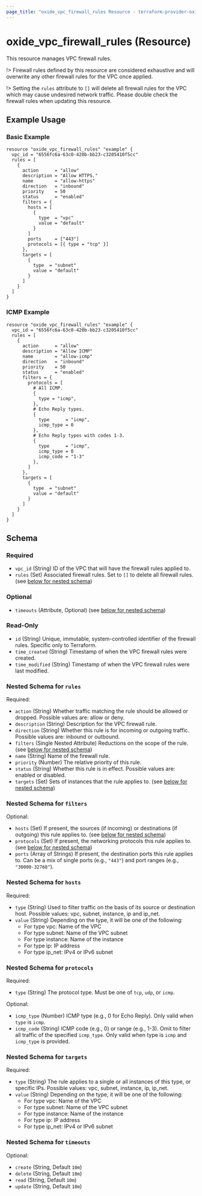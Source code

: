 ```yaml
---
page_title: "oxide_vpc_firewall_rules Resource - terraform-provider-oxide"
---
```


# oxide_vpc_firewall_rules (Resource)

This resource manages VPC firewall rules.

!> Firewall rules defined by this resource are considered exhaustive and will
overwrite any other firewall rules for the VPC once applied.

!> Setting the `rules` attribute to `[]` will delete all firewall rules for the
VPC which may cause undesired network traffic. Please double check the firewall
rules when updating this resource.

## Example Usage

### Basic Example

```hcl
resource "oxide_vpc_firewall_rules" "example" {
  vpc_id = "6556fc6a-63c0-420b-bb23-c3205410f5cc"
  rules = [
    {
      action      = "allow"
      description = "Allow HTTPS."
      name        = "allow-https"
      direction   = "inbound"
      priority    = 50
      status      = "enabled"
      filters = {
        hosts = [
          {
            type  = "vpc"
            value = "default"
          }
        ]
        ports     = ["443"]
        protocols = [{ type = "tcp" }]
      },
      targets = [
        {
          type  = "subnet"
          value = "default"
        }
      ]
    }
  ]
}
```

### ICMP Example

```hcl
resource "oxide_vpc_firewall_rules" "example" {
  vpc_id = "6556fc6a-63c0-420b-bb23-c3205410f5cc"
  rules = [
    {
      action      = "allow"
      description = "Allow ICMP"
      name        = "allow-icmp"
      direction   = "inbound"
      priority    = 50
      status      = "enabled"
      filters = {
        protocols = [
          # All ICMP.
          {
            type = "icmp",
          },
          # Echo Reply types.
          {
            type      = "icmp",
            icmp_type = 0
          },
          # Echo Reply types with codes 1-3.
          {
            type      = "icmp",
            icmp_type = 0
            icmp_code = "1-3"
          },
        ]
      },
      targets = [
        {
          type  = "subnet"
          value = "default"
        }
      ]
    }
  ]
}
```

## Schema

### Required

- `vpc_id` (String) ID of the VPC that will have the firewall rules applied to.
- `rules` (Set) Associated firewall rules. Set to `[]` to delete all firewall rules. (see [below for nested schema](#nestedatt--rules))

### Optional

- `timeouts` (Attribute, Optional) (see [below for nested schema](#nestedatt--timeouts))

### Read-Only

- `id` (String) Unique, immutable, system-controlled identifier of the firewall rules. Specific only to Terraform.
- `time_created` (String) Timestamp of when the VPC firewall rules were created.
- `time_modified` (String) Timestamp of when the VPC firewall rules were last modified.

<a id="nestedatt--rules"></a>

### Nested Schema for `rules`

Required:

- `action` (String) Whether traffic matching the rule should be allowed or dropped. Possible values are: allow or deny.
- `description` (String) Description for the VPC firewall rule.
- `direction` (String) Whether this rule is for incoming or outgoing traffic. Possible values are: inbound or outbound.
- `filters` (Single Nested Attribute) Reductions on the scope of the rule. (see [below for nested schema](#nestedatt--filters))
- `name` (String) Name of the firewall rule.
- `priority` (Number) The relative priority of this rule.
- `status` (String) Whether this rule is in effect. Possible values are: enabled or disabled.
- `targets` (Set) Sets of instances that the rule applies to. (see [below for nested schema](#nestedatt--targets))

<a id="nestedatt--filters"></a>

### Nested Schema for `filters`

Optional:

- `hosts` (Set) If present, the sources (if incoming) or destinations (if outgoing) this rule applies to. (see [below for nested schema](#nestedatt--hosts))
- `protocols` (Set) If present, the networking protocols this rule applies to. (see [below for nested schema](#nestedatt--protocols))
- `ports` (Array of Strings) If present, the destination ports this rule applies to. Can be a mix of single ports (e.g., `"443"`) and port ranges (e.g., `"30000-32768"`).

<a id="nestedatt--hosts"></a>

### Nested Schema for `hosts`

Required:

- `type` (String) Used to filter traffic on the basis of its source or destination host. Possible values: vpc, subnet, instance, ip and ip_net.
- `value` (String) Depending on the type, it will be one of the following:
	- For type vpc: Name of the VPC
	- For type subnet: Name of the VPC subnet
	- For type instance: Name of the instance
	- For type ip: IP address
	- For type ip_net: IPv4 or IPv6 subnet

<a id="nestedatt--protocols"></a>

### Nested Schema for `protocols`

Required:

- `type` (String) The protocol type. Must be one of `tcp`, `udp`, or `icmp`.

Optional:

- `icmp_type` (Number) ICMP type (e.g., 0 for Echo Reply). Only valid when `type` is `icmp`.
- `icmp_code` (String) ICMP code (e.g., 0) or range (e.g., 1-3). Omit to filter all traffic of the specified `icmp_type`. Only valid when type is `icmp` and `icmp_type` is provided.

<a id="nestedatt--targets"></a>

### Nested Schema for `targets`

Required:

- `type` (String) The rule applies to a single or all instances of this type, or specific IPs. Possible values: vpc, subnet, instance, ip, ip_net.
- `value` (String) Depending on the type, it will be one of the following:
	- For type vpc: Name of the VPC
	- For type subnet: Name of the VPC subnet
	- For type instance: Name of the instance
	- For type ip: IP address
	- For type ip_net: IPv4 or IPv6 subnet

### Nested Schema for `timeouts`

Optional:

- `create` (String, Default `10m`)
- `delete` (String, Default `10m`)
- `read` (String, Default `10m`)
- `update` (String, Default `10m`)
